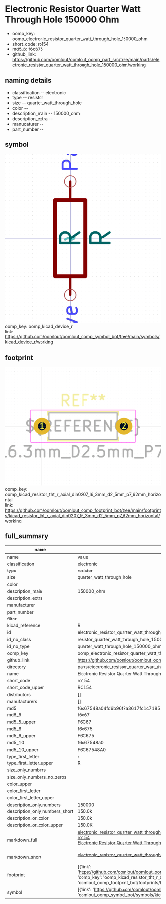 # Electronic Resistor Quarter Watt Through Hole 150000 Ohm

  
* oomp_key: oomp_electronic_resistor_quarter_watt_through_hole_150000_ohm 
* short_code: ro154
* md5_6: f6c675  
* github_link: https://github.com/oomlout/oomlout_oomp_part_src/tree/main/parts/electronic_resistor_quarter_watt_through_hole_150000_ohm/working  
## naming details
* classification -- electronic
* type -- resistor
* size -- quarter_watt_through_hole
* color -- 
* description_main -- 150000_ohm
* description_extra -- 
* manucaturer -- 
* part_number -- 



## symbol

![](symbol/0/working/working_600.png)  
oomp_key: oomp_kicad_device_r  
link: https://github.com/oomlout/oomlout_oomp_symbol_bot/tree/main/symbols/kicad_device_r/working  

## footprint

![](footprint/0/working/working_600.png)  
oomp_key: oomp_kicad_resistor_tht_r_axial_din0207_l6_3mm_d2_5mm_p7_62mm_horizontal  
link: https://github.com/oomlout/oomlout_oomp_footprint_bot/tree/main/footprints/kicad_resistor_tht_r_axial_din0207_l6_3mm_d2_5mm_p7_62mm_horizontal/working  

## full_summary
| name | value | 
| --- | --- | 
| name | value | 
| classification | electronic | 
| type | resistor | 
| size | quarter_watt_through_hole | 
| color |  | 
| description_main | 150000_ohm | 
| description_extra |  | 
| manufacturer |  | 
| part_number |  | 
| filter |  | 
| kicad_reference | R | 
| id | electronic_resistor_quarter_watt_through_hole_150000_ohm | 
| id_no_class | resistor_quarter_watt_through_hole_150000_ohm | 
| id_no_type | quarter_watt_through_hole_150000_ohm | 
| oomp_key | oomp_electronic_resistor_quarter_watt_through_hole_150000_ohm | 
| github_link | https://github.com/oomlout/oomlout_oomp_part_src/tree/main/parts/electronic_resistor_quarter_watt_through_hole_150000_ohm/working | 
| directory | parts/electronic_resistor_quarter_watt_through_hole_150000_ohm | 
| name | Electronic Resistor Quarter Watt Through Hole 150000 Ohm | 
| short_code | ro154 | 
| short_code_upper | RO154 | 
| distributors | [] | 
| manufacturers | [] | 
| md5 | f6c67548a04fd6b96f2a3617fc1c7185 | 
| md5_5 | f6c67 | 
| md5_5_upper | F6C67 | 
| md5_6 | f6c675 | 
| md5_6_upper | F6C675 | 
| md5_10 | f6c67548a0 | 
| md5_10_upper | F6C67548A0 | 
| type_first_letter | r | 
| type_first_letter_upper | R | 
| size_only_numbers |  | 
| size_only_numbers_no_zeros |  | 
| color_upper |  | 
| color_first_letter |  | 
| color_first_letter_upper |  | 
| description_only_numbers | 150000 | 
| description_only_numbers_short | 150.0k | 
| description_or_color | 150.0k | 
| description_or_color_upper | 150.0K | 
| markdown_full | [electronic_resistor_quarter_watt_through_hole_150000_ohm](https://github.com/oomlout/oomlout_oomp_part_src/tree/main/parts/electronic_resistor_quarter_watt_through_hole_150000_ohm/working)<br>[ro154](https://github.com/oomlout/oomlout_oomp_part_src/tree/main/parts/electronic_resistor_quarter_watt_through_hole_150000_ohm/working)<br>[Electronic Resistor Quarter Watt Through Hole 150000 Ohm](https://github.com/oomlout/oomlout_oomp_part_src/tree/main/parts/electronic_resistor_quarter_watt_through_hole_150000_ohm/working)<br><br> | 
| markdown_short | [electronic_resistor_quarter_watt_through_hole_150000_ohm](https://github.com/oomlout/oomlout_oomp_part_src/tree/main/parts/electronic_resistor_quarter_watt_through_hole_150000_ohm/working)<br><br> | 
| footprint | [{'link': 'https://github.com/oomlout/oomlout_oomp_footprint_bot/tree/main/foootprntss/kicad_resistor_tht_r_axial_din0207_l6_3mm_d2_5mm_p7_62mm_horizontal', 'oomp_key': 'oomp_kicad_resistor_tht_r_axial_din0207_l6_3mm_d2_5mm_p7_62mm_horizontal', 'directory': 'oomlout_oomp_footprint_bot/footprints/kicad_resistor_tht_r_axial_din0207_l6_3mm_d2_5mm_p7_62mm_horizontal//working/working.kicad_mod'}] | 
| symbol | [{'link': 'https://github.com/oomlout/oomlout_oomp_symbol_bot/tree/main/symbols/kicad_device_r', 'oomp_key': 'oomp_kicad_device_r', 'directory': 'oomlout_oomp_symbol_bot/symbols/kicad_device_r//working/working.kicad_sym'}] | 
